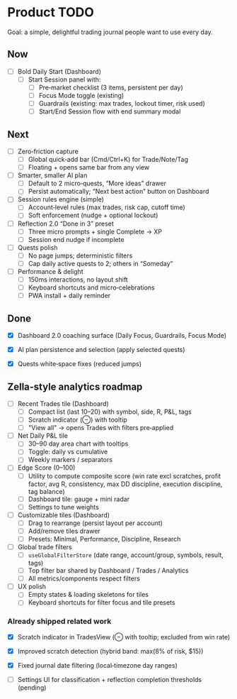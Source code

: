 # Product TODO

Goal: a simple, delightful trading journal people want to use every day.

## Now
- [ ] Bold Daily Start (Dashboard)
  - [ ] Start Session panel with:
    - [ ] Pre‑market checklist (3 items, persistent per day)
    - [ ] Focus Mode toggle (existing)
    - [ ] Guardrails (existing: max trades, lockout timer, risk used)
    - [ ] Start/End Session flow with end summary modal

## Next
- [ ] Zero‑friction capture
  - [ ] Global quick‑add bar (Cmd/Ctrl+K) for Trade/Note/Tag
  - [ ] Floating + opens same bar from any view

- [ ] Smarter, smaller AI plan
  - [ ] Default to 2 micro‑quests, “More ideas” drawer
  - [ ] Persist automatically; “Next best action” button on Dashboard

- [ ] Session rules engine (simple)
  - [ ] Account‑level rules (max trades, risk cap, cutoff time)
  - [ ] Soft enforcement (nudge + optional lockout)

- [ ] Reflection 2.0 “Done in 3” preset
  - [ ] Three micro prompts + single Complete → XP
  - [ ] Session end nudge if incomplete

- [ ] Quests polish
  - [ ] No page jumps; deterministic filters
  - [ ] Cap daily active quests to 2; others in “Someday”

- [ ] Performance & delight
  - [ ] 150ms interactions, no layout shift
  - [ ] Keyboard shortcuts and micro‑celebrations
  - [ ] PWA install + daily reminder

## Done
- [x] Dashboard 2.0 coaching surface (Daily Focus, Guardrails, Focus Mode)
- [x] AI plan persistence and selection (apply selected quests)
- [x] Quests white‑space fixes (reduced jumps)


## Zella‑style analytics roadmap

- [ ] Recent Trades tile (Dashboard)
  - [ ] Compact list (last 10–20) with symbol, side, R, P&L, tags
  - [ ] Scratch indicator (⊖) with tooltip
  - [ ] "View all" → opens Trades with filters pre‑applied

- [ ] Net Daily P&L tile
  - [ ] 30–90 day area chart with tooltips
  - [ ] Toggle: daily vs cumulative
  - [ ] Weekly markers / separators

- [ ] Edge Score (0–100)
  - [ ] Utility to compute composite score (win rate excl scratches, profit factor, avg R, consistency, max DD discipline, execution discipline, tag balance)
  - [ ] Dashboard tile: gauge + mini radar
  - [ ] Settings to tune weights

- [ ] Customizable tiles (Dashboard)
  - [ ] Drag to rearrange (persist layout per account)
  - [ ] Add/remove tiles drawer
  - [ ] Presets: Minimal, Performance, Discipline, Research

- [ ] Global trade filters
  - [ ] `useGlobalFilterStore` (date range, account/group, symbols, result, tags)
  - [ ] Top filter bar shared by Dashboard / Trades / Analytics
  - [ ] All metrics/components respect filters

- [ ] UX polish
  - [ ] Empty states & loading skeletons for tiles
  - [ ] Keyboard shortcuts for filter focus and tile presets

### Already shipped related work
- [x] Scratch indicator in TradesView (⊖ with tooltip; excluded from win rate)
- [x] Improved scratch detection (hybrid band: max(8% of risk, $15))
- [x] Fixed journal date filtering (local‑timezone day ranges)
- [ ] Settings UI for classification + reflection completion thresholds (pending)


